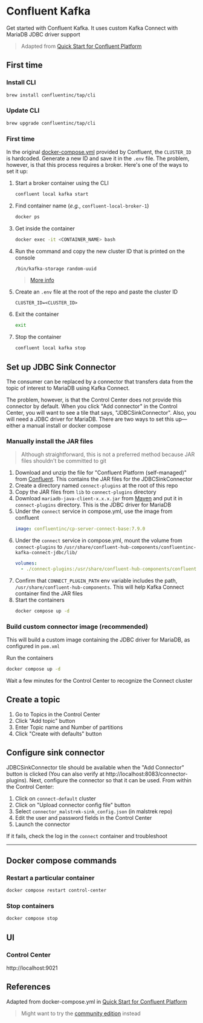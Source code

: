 # Confluent Kafka

Get started with Confluent Kafka. It uses custom Kafka Connect with MariaDB JDBC driver support

> Adapted from [Quick Start for Confluent Platform](https://docs.confluent.io/platform/current/get-started/platform-quickstart.html)

## First time

### Install CLI

```bash
brew install confluentinc/tap/cli
```

### Update CLI

```bash
brew upgrade confluentinc/tap/cli
```

### First time

In the original [docker-compose.yml](https://github.com/confluentinc/cp-all-in-one/blob/63518b1d964e3629a823fb70fcef573371ddf755/cp-all-in-one/docker-compose.yml#L37) provided by Confluent, the `CLUSTER_ID` is hardcoded. Generate a new ID and save it in the `.env` file. The problem, however, is that this process requires a broker. Here's one of the ways to set it up:

1. Start a broker container using the CLI
    ```bash
    confluent local kafka start
    ```
2. Find container name (*e.g.*, `confluent-local-broker-1`)
    ```bash
    docker ps
    ```
3. Get inside the container
    ```bash
    docker exec -it <CONTAINER_NAME> bash
    ```
4. Run the command and copy the new cluster ID that is printed on the console
    ```bash
    /bin/kafka-storage random-uuid
    ```
    > [More info](https://docs.confluent.io/kafka/operations-tools/kafka-tools.html#kafka-storage-sh)
5. Create an `.env` file at the root of the repo and paste the cluster ID
    ```
    CLUSTER_ID=<CLUSTER_ID>
    ```
6. Exit the container
    ```bash
    exit
    ```
6. Stop the container
    ```bash
    confluent local kafka stop
    ```

## Set up JDBC Sink Connector

The consumer can be replaced by a connector that transfers data from the topic of interest to MariaDB using Kafka Connect.

The problem, however, is that the Control Center does not provide this connector by default. When you click "Add connector" in the Control Center, you will want to see a tile that says, "JDBCSinkConnector". Also, you will need a JDBC driver for MariaDB. There are two ways to set this up—either a manual install or docker compose

### Manually install the JAR files

> Although straightforward, this is not a preferred method because JAR files shouldn't be committed to git

1. Download and unzip the file for "Confluent Platform (self-managed)" from [Confluent](https://www.confluent.io/hub/confluentinc/kafka-connect-jdbc). This contains the JAR files for the JDBCSinkConnector
2. Create a directory named `connect-plugins` at the root of this repo
3. Copy the JAR files from `lib` to `connect-plugins` directory
4. Download `mariadb-java-client-x.x.x.jar` from [Maven](https://repo.maven.apache.org/maven2/org/mariadb/jdbc/mariadb-java-client/) and put it in `connect-plugins` directory. This is the JDBC driver for MariaDB
5. Under the `connect` service in compose.yml, use the image from confluent
    ```yml
    image: confluentinc/cp-server-connect-base:7.9.0
    ```
5. Under the `connect` service in compose.yml, mount the volume from `connect-plugins` to `/usr/share/confluent-hub-components/confluentinc-kafka-connect-jdbc/lib/`
    ```yml
    volumes:
      - ./connect-plugins:/usr/share/confluent-hub-components/confluentinc-kafka-connect-jdbc/lib/
    ```
6. Confirm that `CONNECT_PLUGIN_PATH` env variable includes the path, `/usr/share/confluent-hub-components`. This will help Kafka Connect container find the JAR files
7. Start the containers
    ```bash
    docker compose up -d
    ```

### Build custom connector image (recommended)

This will build a custom image containing the JDBC driver for MariaDB, as configured in `pom.xml`

Run the containers

```bash
docker compose up -d
```

Wait a few minutes for the Control Center to recognize the Connect cluster

## Create a topic

1. Go to Topics in the Control Center
2. Click "Add topic" button
3. Enter Topic name and Number of partitions
4. Click "Create with defaults" button

## Configure sink connector

JDBCSinkConnector tile should be available when the "Add Connector" button is clicked (You can also verify at http://localhost:8083/connector-plugins). Next, configure the connector so that it can be used. From within the Control Center:

1. Click on `connect-default` cluster
2. Click on "Upload connector config file" button
3. Select `connector_malstrek-sink_config.json` (in malstrek repo)
4. Edit the user and password fields in the Control Center
5. Launch the connector

If it fails, check the log in the `connect` container and troubleshoot

---

## Docker compose commands

### Restart a particular container

```bash
docker compose restart control-center
```

### Stop containers

```bash
docker compose stop
```

## UI

### Control Center

http://localhost:9021

## References

Adapted from docker-compose.yml in [Quick Start for Confluent Platform](https://docs.confluent.io/platform/current/get-started/platform-quickstart.html)

> Might want to try the [community edition](https://github.com/confluentinc/cp-all-in-one/blob/7.9.0-post/cp-all-in-one-community/docker-compose.yml) instead
